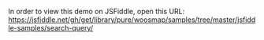  
 In order to view this demo on JSFiddle, open this URL: 
 https://jsfiddle.net/gh/get/library/pure/woosmap/samples/tree/master/jsfiddle-samples/search-query/
 
 